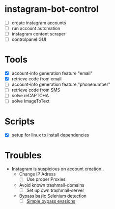 # instagram-bot-control
- [ ] create instagram accounts
- [ ] run account automation
- [ ] instagram content scraper
- [ ] controlpanel GUI

# Tools
- [x] account-info generation feature "email"
- [x] retrieve code from email
- [ ] account-info generation feature "phonenumber"
- [ ] retrieve code from SMS
- [ ] solve reCAPTCHA
- [ ] solve ImageToText

# Scripts
- [x] setup for linux to install dependencies

# Troubles
* Instagram is suspicious on account creation..
  - Change IP Adress
    - [ ] Use proper Proxies
  - Avoid known trashmail-domains
    - [ ] Set up own trashmail-server
  - Bypass basic Selenium detection
    - [ ] [Simple bypass evasions](https://github.com/paulirish/headless-cat-n-mouse/blob/master/apply-evasions.js)
